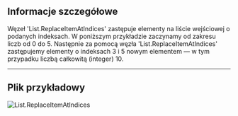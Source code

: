 ## Informacje szczegółowe
Węzeł 'List.ReplaceItemAtIndices' zastępuje elementy na liście wejściowej o podanych indeksach.
W poniższym przykładzie zaczynamy od zakresu liczb od 0 do 5. Następnie za pomocą węzła 'List.ReplaceItemAtIndices' zastępujemy elementy o indeksach 3 i 5 nowym elementem — w tym przypadku liczbą całkowitą (integer) 10.
___
## Plik przykładowy

![List.ReplaceItemAtIndices](./DSCore.List.ReplaceItemAtIndices_img.jpg)
